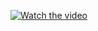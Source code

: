 [![Watch the video](https://img.youtube.com/vi/OF02HFrOP9w/maxresdefault.jpg)](https://www.youtube.com/watch?v=OF02HFrOP9w)